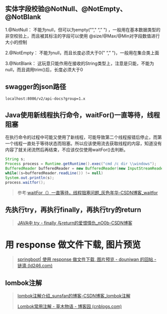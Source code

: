 

## 实体字段校验@NotNull、@NotEmpty、@NotBlank

1.@NotNull：
不能为null，但可以为empty(""," “,” ") ，一般用在基本数据类型的非空校验上，而且被其标注的字段可以使用 @size/@Max/@Min对字段数值进行大小的控制

2.@NotEmpty：
不能为null，而且长度必须大于0(" “,” ")，一般用在集合类上面

3.@NotBlank：
这玩意只能作用在接收的String类型上，注意是只能，不能为null，而且调用trim()后，长度必须大于0





## swagger的json路径

`localhost:8086/v2/api-docs?group=1.x`







## Java使用新线程执行命令，waitFor()一直等待，线程阻塞

在执行命令的过程中可能又使用了新线程，可能导致第二个线程报错后停止，而第一个线程一直处于等待状态而阻塞。所以应该使用流去获取线程的内容，知道没有内容了就关闭流然后再结束，不应该仅仅使用waitFor()去判断。

```java
String s;  
Process process = Runtime.getRuntime().exec("cmd /c dir \\windows");  
BufferedReader bufferedReader = new BufferedReader(new InputStreamReader(process.getInputStream());  
while((s=bufferedReader.readLine()) != null)  
System.out.println(s);  
process.waitfor();  
```

> 参考:[waitFor（）一直等待，线程阻塞问题_灰色年华-CSDN博客_waitfor](https://blog.csdn.net/barry_hui/article/details/69261616)



## 先执行try，再执行finally，再执行try的return

> [JAVA中 try - finally 与return的爱恨情仇_nO0b-CSDN博客](https://blog.csdn.net/q5706503/article/details/84543406)





# 用 response 做文件下载, 图片预览

> [springboot| 使用 response 做文件下载, 图片预览 - douniwan 的回帖 - 链滴 (ld246.com)](https://ld246.com/article/1573812977277/comment/1573818095346)





## lombok注解

>[lombok注解介绍_sunsfan的博客-CSDN博客_lombok注解](https://blog.csdn.net/sunsfan/article/details/53542374)
>
>[Lombok常用注解 - 草木物语 - 博客园 (cnblogs.com)](https://www.cnblogs.com/ooo0/p/12448096.html)

